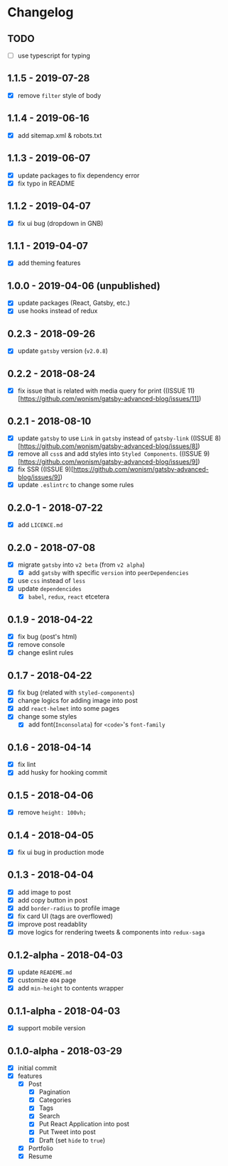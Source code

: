 # Changelog

## TODO
- [ ] use typescript for typing

## 1.1.5 - 2019-07-28
- [x] remove `filter` style of body

## 1.1.4 - 2019-06-16
- [x] add sitemap.xml & robots.txt

## 1.1.3 - 2019-06-07
- [x] update packages to fix dependency error
- [x] fix typo in README

## 1.1.2 - 2019-04-07
- [x] fix ui bug (dropdown in GNB)

## 1.1.1 - 2019-04-07
- [x] add theming features

## 1.0.0 - 2019-04-06 (unpublished)
- [x] update packages (React, Gatsby, etc.)
- [x] use hooks instead of redux

## 0.2.3 - 2018-09-26
- [x] update `gatsby` version (`v2.0.8`)

## 0.2.2 - 2018-08-24
- [x] fix issue that is related with media query for print ((ISSUE 11)[https://github.com/wonism/gatsby-advanced-blog/issues/11])

## 0.2.1 - 2018-08-10
- [x] update `gatsby` to use `Link` in `gatsby` instead of `gatsby-link` ((ISSUE 8)[https://github.com/wonism/gatsby-advanced-blog/issues/8])
- [x] remove all `css`s and add styles into `Styled Components`. ((ISSUE 9)[https://github.com/wonism/gatsby-advanced-blog/issues/9])
- [x] fix SSR ((ISSUE 9)[https://github.com/wonism/gatsby-advanced-blog/issues/9])
- [x] update `.eslintrc` to change some rules

## 0.2.0-1 - 2018-07-22
- [x] add `LICENCE.md`

## 0.2.0 - 2018-07-08
- [x] migrate `gatsby` into `v2 beta` (from `v2 alpha`)
  - [x] add `gatsby` with specific `version` into `peerDependencies`
- [x] use `css` instead of `less`
- [x] update `dependencides`
  - [x] `babel`, `redux`, `react` etcetera

## 0.1.9 - 2018-04-22
- [x] fix bug (post's html)
- [x] remove console
- [x] change eslint rules

## 0.1.7 - 2018-04-22
- [x] fix bug (related with `styled-components`)
- [x] change logics for adding image into post
- [x] add `react-helmet` into some pages
- [x] change some styles
  - [x] add font(`Inconsolata`) for `<code>`'s `font-family`

## 0.1.6 - 2018-04-14
- [x] fix lint
- [x] add husky for hooking commit

## 0.1.5 - 2018-04-06
- [x] remove `height: 100vh;`

## 0.1.4 - 2018-04-05
- [x] fix ui bug in production mode

## 0.1.3 - 2018-04-04
- [x] add image to post
- [x] add copy button in post
- [x] add `border-radius` to profile image
- [x] fix card UI (tags are overflowed)
- [x] improve post readablity
- [x] move logics for rendering tweets & components into `redux-saga`

## 0.1.2-alpha - 2018-04-03
- [x] update `READEME.md`
- [x] customize `404` page
- [x] add `min-height` to contents wrapper

## 0.1.1-alpha - 2018-04-03
- [x] support mobile version

## 0.1.0-alpha - 2018-03-29
- [x] initial commit
- [x] features
  - [x] Post
    - [x] Pagination
    - [x] Categories
    - [x] Tags
    - [x] Search
    - [x] Put React Application into post
    - [x] Put Tweet into post
    - [x] Draft (set `hide` to `true`)
  - [x] Portfolio
  - [x] Resume

